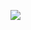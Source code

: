 
![](https://github.com/Diegojfsr/The_Space_of_Developers_Novo/blob/main/Behance/screencapture-behance-net-gallery-164401747-The-Space-of-Developers-2023-03-02-14_44_12.png)



